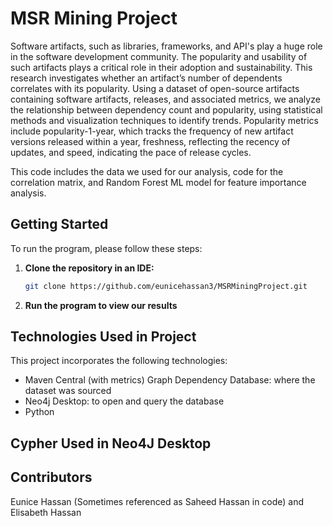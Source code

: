 # MSR Mining Project
Software artifacts, such as libraries, frameworks, and API's play a huge role in the software development community. The popularity and usability of such artifacts plays a critical role in their adoption and sustainability. This research investigates whether an artifact’s number of dependents correlates with its popularity. Using a dataset of open-source artifacts containing software artifacts, releases, and associated metrics, we analyze the relationship between dependency count and popularity, using statistical methods and visualization techniques to identify trends. Popularity metrics include popularity-1-year, which tracks the frequency of new artifact versions released within a year, freshness, reflecting the recency of updates, and speed, indicating the pace of release cycles.

This code includes the data we used for our analysis, code for the correlation matrix, and Random Forest ML model for feature importance analysis.


## Getting Started

To run the program, please follow these steps:

1. **Clone the repository in an IDE:**

   ```bash
   git clone https://github.com/eunicehassan3/MSRMiningProject.git
   ```

2. **Run the program to view our results**


## Technologies Used in Project

This project incorporates the following technologies: 
- Maven Central (with metrics) Graph Dependency Database: where the dataset was sourced
- Neo4j Desktop: to open and query the database
- Python

## Cypher Used in Neo4J Desktop


## Contributors
Eunice Hassan (Sometimes referenced as Saheed Hassan in code) and Elisabeth Hassan